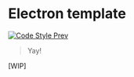 # Electron template

[![Code Style Prev](https://img.shields.io/badge/code%20style-prev-32c8fc.svg)](https://github.com/preco21/eslint-config-prev)

> Yay!

[WIP]
